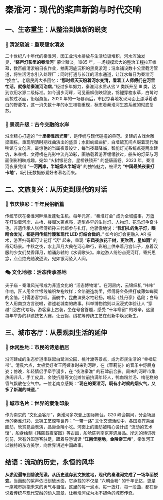 # 秦淮河：现代的桨声新韵与时代交响  
## 一、生态重生：从整治到焕新的蜕变​
### 🔑 清淤疏浚：重现碧水清波​
二十世纪八十年代的秦淮河，因工业污水排放与生活垃圾堆积，河水浑浊发臭，“**桨声灯影里的秦淮河**” 蒙尘黯淡。1985 年，一场规模宏大的整治工程拉开帷幕，数百艘清淤船日夜作业，抽离河底沉积的黑臭淤泥；沿岸铺设数十公里截污管道，将生活污水引入处理厂；同时打通与长江的活水通道，让江水每日为秦淮河 “换血”。老居民周大爷回忆：“**那时候天天盼着河水变清，看着工人师傅们在河里忙活，就像给秦淮河治病**。”​
经过多年努力，秦淮河水质从劣 Ⅴ 类跃升至 Ⅲ 类，达到饮用水源二级标准。如今漫步河畔，可见垂柳倒映碧波，锦鲤穿梭水草，白鹭时而掠过水面，衔起游鱼。2020 年的一场暴雨后，市民惊喜地发现河面上漂浮着洁白的野菱花，这一消失数十年的水生植物重现，标志着秦淮河生态系统的彻底复苏。​
### 🌾 景观升级：古今交融的水岸​
沿岸精心打造的 “**十里秦淮风光带**”，是传统与现代碰撞的典范。复建的古戏台雕梁画栋，重现明清时期戏曲演出的盛景；水街蜿蜒曲折，白墙黛瓦间点缀着现代咖啡馆与文创店。最惊艳的当属夜景设计，每当夜幕降临，智能灯光系统点亮两岸建筑，朱雀桥、文德桥在光影中流光溢彩，画舫载着游客缓缓驶过，船头的灯笼与河面倒影相映成趣，宛如 “火树银花合，星桥铁锁开” 的盛唐画卷。2023 年，秦淮河夜景凭借 “**一河两岸，半城烟火半城诗**” 的独特魅力，被评为 “**中国最美夜景打卡地**”，吸引无数摄影爱好者慕名而来。​
## 二、文旅复兴：从历史到现代的对话​
### 📜 节庆焕彩：千年民俗新篇​
传统节庆在秦淮河畔焕发蓬勃生机。每年元宵，“秦淮灯会” 成为全城盛事，万盏花灯沿着河岸、古桥、楼阁次第点亮，造型各异的生肖灯、人物灯、花鸟灯争奇斗艳。非遗传承人张师傅祖孙三代都参与扎灯，他骄傲地说：“**我们扎的兔子灯，眼睛会发光，都是用传统竹篾和现代 LED 灯结合做的**。” 如今的灯会更融入 AR 技术，游客扫码即可让花灯 “活” 起来，重现 “**东风夜放花千树，更吹落，星如雨**” 的奇幻场景。​
中秋之夜，水上拜月大典在河心举行，彩船上供奉着月宫仙子，身着汉服的少女们焚香拜月，朗诵苏轼的《水调歌头》。岸边游人纷纷点亮河灯，寄托思念，点点烛光随波逐流，宛如银河坠入人间。​
### 🎭 文化地标：活态传承基地​
夫子庙 - 秦淮风光带成为非遗文化的 “活态博物馆”。在河房内，云锦织机 “咔咔” 作响，匠人用金丝银线编织龙袍纹样；金箔锻造坊里，师傅将金条捶打成薄如蝉翼的金箔，引得游客惊叹。画舫中，昆曲演员水袖轻扬，唱起《牡丹亭》选段；白局艺人用南京方言说唱，讲述老城南的故事。科举博物馆则以沉浸式体验让人 “穿越” 回古代考场，游客穿上古装，坐在号舍答题，感受 “十年寒窗” 的艰辛。这里每年举办的非遗技艺大赛，让云锦、绒花等传统工艺在创新中焕发新生。​
## 三、城市客厅：从景观到生活的延伸​
### 🌳 休闲胜地：市民的诗意栖居​
沿河建成的生态步道串联起白鹭洲公园、桃叶渡等景点，成为市民生活的 “幸福纽带”。清晨六点，太极爱好者王阿姨准时来到河畔，在《茉莉花》的音乐中舒展身姿；傍晚，年轻情侣手牵手漫步，在 “夜泊秦淮” 的石碑前合影。周末的河畔市集热闹非凡，手工皮具、金陵折扇等文创摊位前挤满年轻人，鸭血粉丝汤、梅花糕的香气飘散在空气中。一位老南京感慨：“**现在的秦淮河，既有小时候的烟火气，又多了新潮的味道**。”​
### 📖 城市名片：世界的秦淮印象​
作为南京的 “文化会客厅”，秦淮河多次登上国际舞台。G20 峰会期间，分会场展示的秦淮灯彩、云锦工艺惊艳世界；“一带一路” 文化交流活动中，各国嘉宾乘坐画舫，欣赏昆曲表演，品尝金陵小吃。河面上的画舫被精心设计成 “流动的艺术馆”，船身绘制《韩熙载夜宴图》等古画，船舱陈列南京非遗展品。岸边的诗词碑刻前，常有外国游客驻足，跟着导游诵读 “**江南佳丽地，金陵帝王州**”，秦淮河正以独特的东方美学，向世界讲述中国故事。​
## 结语：流动的历史，永恒的风华​
**从淤泥遍布到碧波荡漾，从历史遗存到文旅胜地，现代的秦淮河完成了一场华丽蜕变**。当画舫的桨声依旧划破水面，它承载的不仅是 “六朝金粉” 的千年记忆，更是一座城市拥抱未来的勇气与自信。这里的每一滴水、每一盏灯、每一段曲，都在诉说着传统与现代交融的动人篇章，让秦淮河成为永不褪色的城市传奇。
